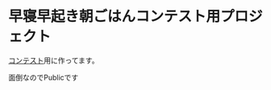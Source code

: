 # 早寝早起き朝ごはんコンテスト用プロジェクト
[コンテスト](https://www.hayanehayaoki.jp/appcontest.html)用に作ってます。

面倒なのでPublicです
